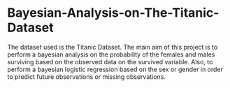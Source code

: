 # Bayesian-Analysis-on-The-Titanic-Dataset
 
 The dataset used is the Titanic Dataset. The main aim of this project is to perform a bayesian analysis on the probability of the females and males surviving based on the observed data on the survived variable. 
Also, to perform a bayesian logistic regression based on the sex or gender in order to predict future observations or missing observations.
